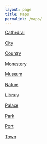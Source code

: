 ```yaml
---
layout: page
title: Maps
permalink: /maps/
---
```


<a href="https://maps.app.goo.gl/sMYpdZdpjpBv6ShPA">Cathedral</a>
<br>
<br>
<a href="https://maps.app.goo.gl/1SwPxi4Pft6vchkK7">City</a>
<br>
<br>
<a href="https://maps.app.goo.gl/kcDg2dd7M5DYeXLh7">Country</a>
<br>
<br>
<a href="https://maps.app.goo.gl/YaWfD3ZCuHdiEUan7">Monastery</a> 
<br>
<br>
<a href="https://maps.app.goo.gl/MyE5TMgAhuESw2vb9">Museum</a> 
<br>
<br>
<a href="https://maps.app.goo.gl/rbGjEQiVigUQHNzb8">Nature</a> 
<br>
<br>
<a href="https://maps.app.goo.gl/nBwt1AjNw463UcGa7">Library</a> 
<br>
<br>
<a href="https://maps.app.goo.gl/vKPzQCR1pr2CagwS8">Palace</a> 
<br>
<br>
<a href="https://maps.app.goo.gl/RPy3fAE53ir1ujUp6">Park</a> 
<br>
<br>
<a href="https://maps.app.goo.gl/rpbCdxqPyiw1w3L68">Port</a>
<br>
<br>
<a href="https://maps.app.goo.gl/oyWdvnUc5n51JU4B9">Town</a>
<br>
<br>






